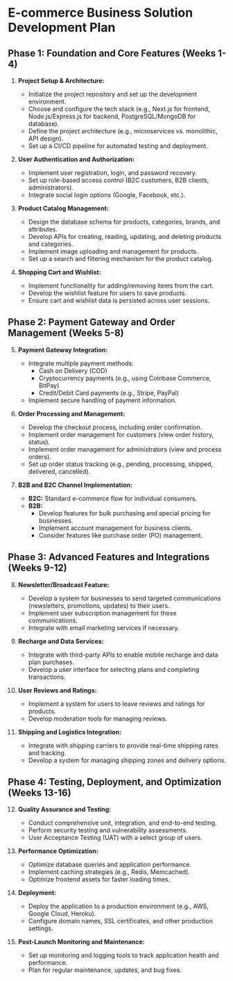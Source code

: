 # E-commerce Business Solution Development Plan

## Phase 1: Foundation and Core Features (Weeks 1-4)

1.  **Project Setup & Architecture:**
    *   Initialize the project repository and set up the development environment.
    *   Choose and configure the tech stack (e.g., Next.js for frontend, Node.js/Express.js for backend, PostgreSQL/MongoDB for database).
    *   Define the project architecture (e.g., microservices vs. monolithic, API design).
    *   Set up a CI/CD pipeline for automated testing and deployment.

2.  **User Authentication and Authorization:**
    *   Implement user registration, login, and password recovery.
    *   Set up role-based access control (B2C customers, B2B clients, administrators).
    *   Integrate social login options (Google, Facebook, etc.).

3.  **Product Catalog Management:**
    *   Design the database schema for products, categories, brands, and attributes.
    *   Develop APIs for creating, reading, updating, and deleting products and categories.
    *   Implement image uploading and management for products.
    *   Set up a search and filtering mechanism for the product catalog.

4.  **Shopping Cart and Wishlist:**
    *   Implement functionality for adding/removing items from the cart.
    *   Develop the wishlist feature for users to save products.
    *   Ensure cart and wishlist data is persisted across user sessions.

## Phase 2: Payment Gateway and Order Management (Weeks 5-8)

5.  **Payment Gateway Integration:**
    *   Integrate multiple payment methods:
        *   Cash on Delivery (COD)
        *   Cryptocurrency payments (e.g., using Coinbase Commerce, BitPay)
        *   Credit/Debit Card payments (e.g., Stripe, PayPal)
    *   Implement secure handling of payment information.

6.  **Order Processing and Management:**
    *   Develop the checkout process, including order confirmation.
    *   Implement order management for customers (view order history, status).
    *   Implement order management for administrators (view and process orders).
    *   Set up order status tracking (e.g., pending, processing, shipped, delivered, cancelled).

7.  **B2B and B2C Channel Implementation:**
    *   **B2C:** Standard e-commerce flow for individual consumers.
    *   **B2B:**
        *   Develop features for bulk purchasing and special pricing for businesses.
        *   Implement account management for business clients.
        *   Consider features like purchase order (PO) management.

## Phase 3: Advanced Features and Integrations (Weeks 9-12)

8.  **Newsletter/Broadcast Feature:**
    *   Develop a system for businesses to send targeted communications (newsletters, promotions, updates) to their users.
    *   Implement user subscription management for these communications.
    *   Integrate with email marketing services if necessary.

9.  **Recharge and Data Services:**
    *   Integrate with third-party APIs to enable mobile recharge and data plan purchases.
    *   Develop a user interface for selecting plans and completing transactions.

10. **User Reviews and Ratings:**
    *   Implement a system for users to leave reviews and ratings for products.
    *   Develop moderation tools for managing reviews.

11. **Shipping and Logistics Integration:**
    *   Integrate with shipping carriers to provide real-time shipping rates and tracking.
    *   Develop a system for managing shipping zones and delivery options.

## Phase 4: Testing, Deployment, and Optimization (Weeks 13-16)

12. **Quality Assurance and Testing:**
    *   Conduct comprehensive unit, integration, and end-to-end testing.
    *   Perform security testing and vulnerability assessments.
    *   User Acceptance Testing (UAT) with a select group of users.

13. **Performance Optimization:**
    *   Optimize database queries and application performance.
    *   Implement caching strategies (e.g., Redis, Memcached).
    *   Optimize frontend assets for faster loading times.

14. **Deployment:**
    *   Deploy the application to a production environment (e.g., AWS, Google Cloud, Heroku).
    *   Configure domain names, SSL certificates, and other production settings.

15. **Post-Launch Monitoring and Maintenance:**
    *   Set up monitoring and logging tools to track application health and performance.
    *   Plan for regular maintenance, updates, and bug fixes.